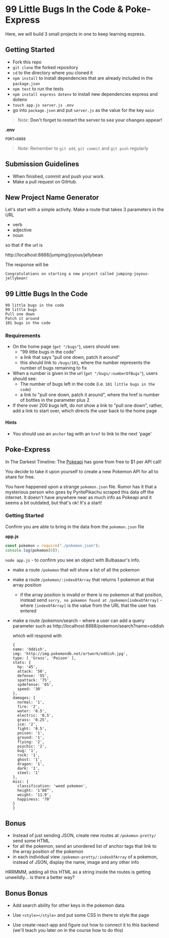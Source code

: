 # 99 Little Bugs In the Code & Poke-Express

Here, we will build 3 small projects in one to keep learning express.

## Getting Started

- Fork this repo
- `git clone` the forked repository
- `cd` to the directory where you cloned it
- `npm install` to install dependencies that are already included in the `package.json`
- `npm test` to run the tests
- `npm install express dotenv` to install new dependencies express and dotenv
- `touch app.js server.js .env`
- go into `package.json` and put `server.js` as the value for the key `main`
> _Note_: **Don't forget to restart the server to see your changes appear!**

**.env**

```
PORT=8888
```

> _Note_: Remember to `git add`, `git commit` and `git push` regularly

## Submission Guidelines

- When finished, commit and push your work.
- Make a pull request on GitHub.

## New Project Name Generator

Let's start with a simple activity.
Make a route that takes 3 parameters in the URL

- verb
- adjective
- noun

so that if the url is

http://localhost:8888/jumping/joyous/jellybean

The response will be

```
Congratulations on starting a new project called jumping-joyous-jellybean!
```

## 99 Little Bugs In the Code

```
99 little bugs in the code
99 little bugs
Pull one down
Patch it around
101 bugs in the code
```

### Requirements

- On the home page (`get "/bugs"`), users should see:
  - "99 little bugs in the code"
  - a link that says "pull one down, patch it around"
  - this should link to `/bugs/101`, where the number represents the number of bugs remaining to fix
- When a number is given in the url (`get "/bugs/:numberOfBugs"`), users should see:
  - The number of bugs left in the code (i.e. `101 little bugs in the code`)
  - a link to "pull one down, patch it around", where the href is number of bottles in the parameter plus 2
- If there over 200 bugs left, do not show a link to "pull one down", rather, add a link to start over, which directs the user back to the home page

#### Hints

- You should use an `anchor` tag with an `href` to link to the next 'page'

## Poke-Express

In The Darkest Timeline: The [Pokeapi](https://pokeapi.co) has gone from free to \$1 per API call!

You decide to take it upon yourself to create a new Pokemon API for all to share for free.

You have happened upon a strange `pokemon.json` file. Rumor has it that a mysterious person who goes by PyritePikachu scraped this data off the internet. It doesn't have anywhere near as much info as Pokeapi and it seems a bit outdated, but that's ok! It's a start!

### Getting Started

Confirm you are able to bring in the data from the `pokemon.json` file

**app.js**

```js
const pokemon = require("./pokemon.json");
console.log(pokemon[0]);
```

`node app.js` - to confirm you see an object with Bulbasaur's info.

- make a route `/pokemon` that will show a list of all the pokemon
- make a route `/pokemon/:indexOfArray` that returns 1 pokemon at that array position
  - if the array position is invalid or there is no pokemon at that position, instead send `sorry, no pokemon found at /pokemon[indexOfArray]` - where `[indexOfArray]` is the value from the URL that the user has entered
- make a route /pokemon/search - where a user can add a query parameter
  such as http://localhost:8888/pokemon/search?name=oddish

  which will respond with

  ```
  {
  name: 'Oddish',
  img: 'http://img.pokemondb.net/artwork/oddish.jpg',
  type: [ 'Grass', 'Poison' ],
  stats: {
    hp: '45',
    attack: '50',
    defense: '55',
    spattack: '75',
    spdefense: '65',
    speed: '30'
  },
  damages: {
    normal: '1',
    fire: '2',
    water: '0.5',
    electric: '0.5',
    grass: '0.25',
    ice: '2',
    fight: '0.5',
    poison: '1',
    ground: '1',
    flying: '2',
    psychic: '2',
    bug: '1',
    rock: '1',
    ghost: '1',
    dragon: '1',
    dark: '1',
    steel: '1'
  },
  misc: {
    classification: 'weed pokemon',
    height: '1’08”',
    weight: '11.9',
    happiness: '70'
  }
  }

  ```

## Bonus

- Instead of just sending JSON, create new routes at `/pokemon-pretty/` send some HTML
- for all the pokemon, send an unordered list of anchor tags that link to the array position of the pokemon
- in each individual view `/pokemon-pretty/:indexOfArray` of a pokemon, instead of JSON, display the name, image and any other info

HRRMMM, adding all this HTML as a string inside the routes is getting unweildly... is there a better way?

## Bonus Bonus

- Add search ability for other keys in the pokemon data.

- Use `<style></style>` and put some CSS in there to style the page

- Use create-react-app and figure out how to connect it to this backend (we'll teach you later on in the course how to do this)

